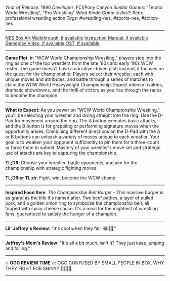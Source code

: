 *Year of Release*: 1990
*Developer*: FCI/Pony Canyon
*Similar Games*: "Tecmo World Wrestling", "Pro Wrestling"
*What Kinda Game is this?*: Retro professional wrestling action
*Tags:* #wrestling-nes, #sports-nes, #action-nes

---
[NES Box Art](https://www.google.com/search?tbm=isch&q=NES+Box+Art+WCW+World+Championship+Wrestling) 
[Walkthrough, if available](https://www.google.com/search?q=Walkthrough+WCW+World+Championship+Wrestling)
[Instruction Manual, if available](https://www.google.com/search?q=NES+Instruction+Manual+WCW+World+Championship+Wrestling)
[Gameplay Video, if available](https://www.youtube.com/results?search_query=gameplay+NES+WCW+World+Championship+Wrestling) 
[OST, if available](https://www.youtube.com/results?search_query=gameplay+NES+WCW+World+Championship+Wrestling+OST)

- - -
**Game Plot**: In "WCW World Championship Wrestling," players step into the ring as one of the top wrestlers from the late '80s and early '90s WCW roster. The game doesn't have a narrative-driven plot; instead, it focuses on the quest for the championship. Players select their wrestler, each with unique moves and attributes, and battle through a series of matches to claim the WCW World Heavyweight Championship. Expect intense rivalries, dramatic showdowns, and the thrill of victory as you rise through the ranks to become the champion.

- - -
**What to Expect**: As you power on "WCW World Championship Wrestling," you'll be selecting your wrestler and diving straight into the ring. Use the D-Pad for movement around the ring. The A button executes basic attacks, and the B button is for grappling or performing signature moves when the opportunity arises. Combining different directions on the D-Pad with the A or B buttons can unleash a variety of moves unique to each wrestler. Your goal is to weaken your opponent sufficiently to pin them for a three-count or force them to submit. Mastery of your wrestler's move set and strategic use of attacks are key to capturing the championship.

**TL;DR**: Choose your wrestler, battle opponents, and aim for the championship with strategic fighting moves.

**TL;DRier TL;dr**: Fight, win, become the WCW champ.

---
**Inspired Food Item**: *The Championship Belt Burger* - This massive burger is as grand as the title it's named after. Two beef patties, a layer of pulled pork, and a golden onion ring to symbolize the championship belt, all topped with spicy cheese sauce. It's a meal for the mightiest of wrestling fans, guaranteed to satisfy the hunger of a champion.

---
**Lil' Jeffrey's Review**: "It's cool when they fall! 😂👊💥"

---
**Jeffrey's Mom's Review**: "It's all a bit much, isn't it? They just keep jumping and falling."

---
🔥 **OGG REVIEW TIME** 🔥: OGG CONFUSED BY SMALL PEOPLE IN BOX. WHY THEY FIGHT FOR SHINY? 🤔🏋️‍♂️🚫

---